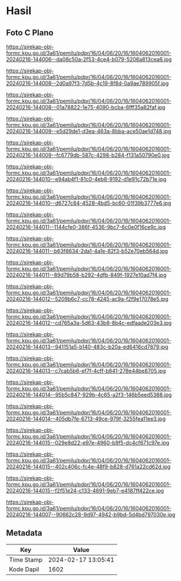 # Hasil

## Foto C Plano

https://sirekap-obj-formc.kpu.go.id/3a61/pemilu/pdpr/16/04/06/20/16/1604062016001-20240216-144006--da08c50a-2f53-4ce4-b079-5206a813cea6.jpg

https://sirekap-obj-formc.kpu.go.id/3a61/pemilu/pdpr/16/04/06/20/16/1604062016001-20240216-144008--2d0a97f3-7d5b-4c19-8f8d-0a9ae789905f.jpg

https://sirekap-obj-formc.kpu.go.id/3a61/pemilu/pdpr/16/04/06/20/16/1604062016001-20240216-144008--01a78822-1e75-4090-bcba-6fff35a82faf.jpg

https://sirekap-obj-formc.kpu.go.id/3a61/pemilu/pdpr/16/04/06/20/16/1604062016001-20240216-144009--e5d29de1-d3ea-463a-8bba-ace50ae1d748.jpg

https://sirekap-obj-formc.kpu.go.id/3a61/pemilu/pdpr/16/04/06/20/16/1604062016001-20240216-144009--fc6779db-587c-4298-b284-f131a50790e0.jpg

https://sirekap-obj-formc.kpu.go.id/3a61/pemilu/pdpr/16/04/06/20/16/1604062016001-20240216-144010--e94ab4f1-81c0-4eb8-9192-d1e91c72b71e.jpg

https://sirekap-obj-formc.kpu.go.id/3a61/pemilu/pdpr/16/04/06/20/16/1604062016001-20240216-144010--d6727c84-4528-4bd5-bc60-01f39b3777e6.jpg

https://sirekap-obj-formc.kpu.go.id/3a61/pemilu/pdpr/16/04/06/20/16/1604062016001-20240216-144011--1144cfe0-386f-4536-9bc7-6c0e0f16ce9c.jpg

https://sirekap-obj-formc.kpu.go.id/3a61/pemilu/pdpr/16/04/06/20/16/1604062016001-20240216-144011--b63f8634-2da1-4a1e-82f3-b52e70eb564d.jpg

https://sirekap-obj-formc.kpu.go.id/3a61/pemilu/pdpr/16/04/06/20/16/1604062016001-20240216-144011--89d79b58-b292-4dfb-849f-1927e10ad7f4.jpg

https://sirekap-obj-formc.kpu.go.id/3a61/pemilu/pdpr/16/04/06/20/16/1604062016001-20240216-144012--5209b6c7-cc78-4245-ac9a-f2f9e17078e5.jpg

https://sirekap-obj-formc.kpu.go.id/3a61/pemilu/pdpr/16/04/06/20/16/1604062016001-20240216-144012--cd765a3a-5d63-43b8-8b4c-edfaade203e3.jpg

https://sirekap-obj-formc.kpu.go.id/3a61/pemilu/pdpr/16/04/06/20/16/1604062016001-20240216-144013--941151a5-b140-483c-b20a-ed6416cd7879.jpg

https://sirekap-obj-formc.kpu.go.id/3a61/pemilu/pdpr/16/04/06/20/16/1604062016001-20240216-144013--c7cab5b6-ef7f-4cff-b841-278e44be8705.jpg

https://sirekap-obj-formc.kpu.go.id/3a61/pemilu/pdpr/16/04/06/20/16/1604062016001-20240216-144014--95b5c847-929b-4c65-a2f3-146b5eed5388.jpg

https://sirekap-obj-formc.kpu.go.id/3a61/pemilu/pdpr/16/04/06/20/16/1604062016001-20240216-144014--405db7fe-6713-49ce-979f-3255fea11ee3.jpg

https://sirekap-obj-formc.kpu.go.id/3a61/pemilu/pdpr/16/04/06/20/16/1604062016001-20240216-144015--029e8d22-e97e-4960-b9f5-dc4cf671c97e.jpg

https://sirekap-obj-formc.kpu.go.id/3a61/pemilu/pdpr/16/04/06/20/16/1604062016001-20240216-144015--402c406c-fc4e-48f9-b828-d761a22cd62d.jpg

https://sirekap-obj-formc.kpu.go.id/3a61/pemilu/pdpr/16/04/06/20/16/1604062016001-20240216-144015--f2f51e24-c133-4691-9eb7-e4187ff422ce.jpg

https://sirekap-obj-formc.kpu.go.id/3a61/pemilu/pdpr/16/04/06/20/16/1604062016001-20240216-144007--90662c28-9d97-4942-b9bd-5d4bd797030e.jpg


## Metadata

| Key        | Value               |
| ---------- | ------------------- |
| Time Stamp | 2024-02-17 13:05:41 |
| Kode Dapil | 1602                |



